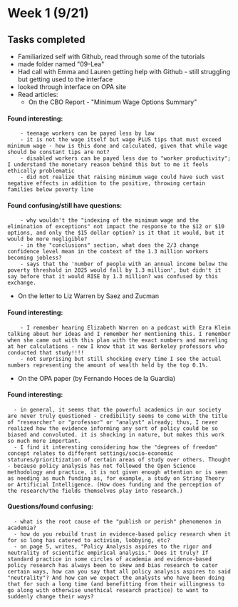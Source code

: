 # Week 1 (9/21)

## Tasks completed
- Familiarized self with Github, read through some of the tutorials
- made folder named "09-Lea"
- Had call with Emma and Lauren getting help with Github - still struggling but getting used to the interface
- looked through interface on OPA site
- Read articles:
   - On the CBO Report - "Minimum Wage Options Summary"
#### Found interesting:
        - teenage workers can be payed less by law
        - it is not the wage itself but wage PLUS tips that must exceed minimum wage - how is this done and calculated, given that while wage should be constant tips are not?
        - disabled workers can be payed less due to "worker productivity"; I understand the monetary reason behind this but to me it feels ethically problematic
        - did not realize that raising minimum wage could have such vast negative effects in addition to the positive, throwing certain families below poverty line
#### Found confusing/still have questions:
        - why wouldn't the "indexing of the minimum wage and the elimination of exceptions" not impact the response to the $12 or $10 options, and only the $15 dollar option? is it that it would, but it would be more negligible?
        - in the "conclusions" section, what does the 2/3 change confidence level mean in the context of the 1.3 million workers becoming jobless?
        - says that the 'number of people with an annual income below the poverty threshold in 2025 would fall by 1.3 million', but didn't it say before that it would RISE by 1.3 million? was confused by this exchange.


  - On the letter to Liz Warren by Saez and Zucman
####  Found interesting:
        - I remember hearing Elizabeth Warren on a podcast with Ezra Klein talking about her ideas and I remember her mentioning this. I remember when she came out with this plan with the exact numbers and marveling at her calculations - now I know that it was Berkeley professors who conducted that study!!!!
        - not surprising but still shocking every time I see the actual numbers representing the amount of wealth held by the top 0.1%.
  - On the OPA paper (by Fernando Hoces de la Guardia)
#### Found interesting:
      - in general, it seems that the powerful academics in our society are never truly questioned - credibility seems to come with the title of "researcher" or "professor" or "analyst" already; thus, I never realized how the evidence informing any sort of policy could be so biased and convoluted. it is shocking in nature, but makes this work so much more important.
      - I find it interesting considering how the "degrees of freedom" concept relates to different settings/socio-economic statures/prioritization of certain areas of study over others. Thought - because policy analysis has not followed the Open Science methodology and practice, it is not given enough attention or is seen as needing as much funding as, for example, a study on String Theory or Artificial Intelligence. (How does funding and the perception of the research/the fields themselves play into research.)
#### Questions/found confusing:
      - what is the root cause of the "publish or perish" phenomenon in academia?
      - how do you rebuild trust in evidence-based policy research when it for so long has catered to activism, lobbying, etc?
      - on page 5, writes, "Policy Analysis aspires to the rigor and neutrality of scientific empirical analysis." Does it truly? If standard practice in some circles of academia and evidence-based policy research has always been to skew and bias research to cater certain ways, how can you say that all policy analysis aspires to said "neutrality"? And how can we expect the analysts who have been doing that for such a long time (and benefitting from their willingness to go along with otherwise unethical research practice) to want to suddenly change their ways?
